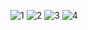 
![1](https://user-images.githubusercontent.com/44917891/106453599-906c4080-64af-11eb-856f-9d8aeac63c50.jpg)
![2](https://user-images.githubusercontent.com/44917891/106453609-94985e00-64af-11eb-9755-e5a5baf4a2eb.jpg)
![3](https://user-images.githubusercontent.com/44917891/106453623-982be500-64af-11eb-9b6d-4d96ba8adbe4.jpg)
![4](https://user-images.githubusercontent.com/44917891/106453633-9a8e3f00-64af-11eb-82af-1442a3856e72.jpg)
